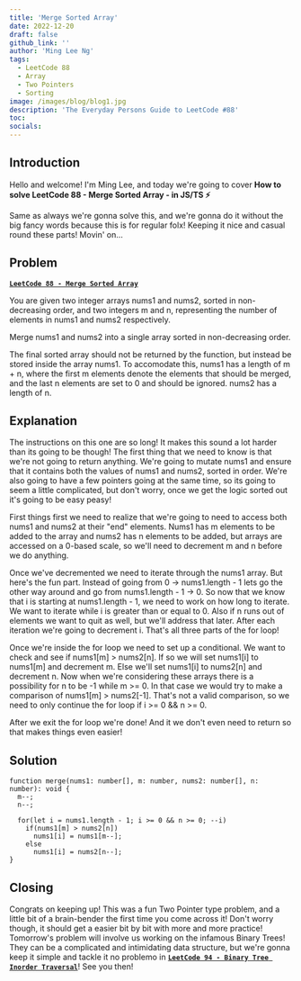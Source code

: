 ```yaml
---
title: 'Merge Sorted Array'
date: 2022-12-20
draft: false
github_link: ''
author: 'Ming Lee Ng'
tags:
  - LeetCode 88
  - Array
  - Two Pointers
  - Sorting
image: /images/blog/blog1.jpg
description: 'The Everyday Persons Guide to LeetCode #88'
toc:
socials:
---
```


## Introduction

Hello and welcome! I'm Ming Lee, and today we're going to cover **How to solve LeetCode 88 - Merge Sorted Array - in JS/TS :zap:**

Same as always we're gonna solve this, and we're gonna do it without the big fancy words because this is for regular folx! Keeping it nice and casual
round these parts! Movin' on...

## Problem

<b><a href='https://leetcode.com/problems/merge-sorted-array'>`LeetCode 88 - Merge Sorted Array`</a></b>

You are given two integer arrays nums1 and nums2, sorted in non-decreasing order, and two integers m and n, representing the number of elements in
nums1 and nums2 respectively.

Merge nums1 and nums2 into a single array sorted in non-decreasing order.

The final sorted array should not be returned by the function, but instead be stored inside the array nums1. To accomodate this, nums1 has a length of
m + n, where the first m elements denote the elements that should be merged, and the last n elements are set to 0 and should be ignored. nums2 has a
length of n.

## Explanation

The instructions on this one are so long! It makes this sound a lot harder than its going to be though! The first thing that we need to know is that
we're not going to return anything. We're going to mutate nums1 and ensure that it contains both the values of nums1 and nums2, sorted in order. We're
also going to have a few pointers going at the same time, so its going to seem a little complicated, but don't worry, once we get the logic sorted out
it's going to be easy peasy!

First things first we need to realize that we're going to need to access both nums1 and nums2 at their "end" elements. Nums1 has m elements to be
added to the array and nums2 has n elements to be added, but arrays are accessed on a 0-based scale, so we'll need to decrement m and n before we do
anything.

Once we've decremented we need to iterate through the nums1 array. But here's the fun part. Instead of going from 0 -> nums1.length - 1 lets go the
other way around and go from nums1.length - 1 -> 0. So now that we know that i is starting at nums1.length - 1, we need to work on how long to
iterate. We want to iterate while i is greater than or equal to 0. Also if n runs out of elements we want to quit as well, but we'll address that
later. After each iteration we're going to decrement i. That's all three parts of the for loop!

Once we're inside the for loop we need to set up a conditional. We want to check and see if nums1[m] > nums2[n]. If so we will set nums1[i] to
nums1[m] and decrement m. Else we'll set nums1[i] to nums2[n] and decrement n. Now when we're considering these arrays there is a possibility for n to
be -1 while m >= 0. In that case we would try to make a comparison of nums1[m] > nums2[-1]. That's not a valid comparison, so we need to only continue
the for loop if i >= 0 && n >= 0.

After we exit the for loop we're done! And it we don't even need to return so that makes things even easier!

## Solution

```
function merge(nums1: number[], m: number, nums2: number[], n: number): void {
  m--;
  n--;

  for(let i = nums1.length - 1; i >= 0 && n >= 0; --i)
    if(nums1[m] > nums2[n])
      nums1[i] = nums1[m--];
    else
      nums1[i] = nums2[n--];
}
```

## Closing

Congrats on keeping up! This was a fun Two Pointer type problem, and a little bit of a brain-bender the first time you come across it! Don't worry
though, it should get a easier bit by bit with more and more practice! Tomorrow's problem will involve us working on the infamous Binary Trees! They
can be a complicated and intimidating data structure, but we're gonna keep it simple and tackle it no problemo in
<a href='../binarytreeinordertraversal/'>**`LeetCode 94 - Binary Tree Inorder Traversal`**</a>! See you then!
